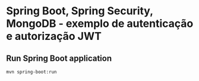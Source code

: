 # Spring Boot, Spring Security, MongoDB - exemplo de autenticação e autorização JWT

## Run Spring Boot application
```
mvn spring-boot:run
```
